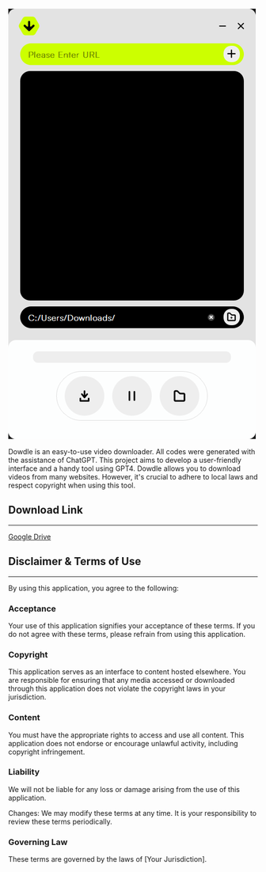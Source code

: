 ![Dowdle.png](images/Dowdle.png)

Dowdle is an easy-to-use video downloader. All codes were generated with the assistance of ChatGPT. This project aims to develop a user-friendly interface and a handy tool using GPT4. Dowdle allows you to download videos from many websites. However, it's crucial to adhere to local laws and respect copyright when using this tool.

## Download Link

---

[Google Drive](https://drive.google.com/drive/folders/1dsVgH8NIt6kY3KN02aHDfXjz2SbAchcK?usp=sharing)


## **Disclaimer & Terms of Use**

---

By using this application, you agree to the following:

### **Acceptance**

Your use of this application signifies your acceptance of these terms. If you do not agree with these terms, please refrain from using this application.

### **Copyright**

This application serves as an interface to content hosted elsewhere. You are responsible for ensuring that any media accessed or downloaded through this application does not violate the copyright laws in your jurisdiction.

### **Content**

You must have the appropriate rights to access and use all content. This application does not endorse or encourage unlawful activity, including copyright infringement.

### **Liability**

We will not be liable for any loss or damage arising from the use of this application.

Changes: We may modify these terms at any time. It is your responsibility to review these terms periodically.

### **Governing Law**

These terms are governed by the laws of [Your Jurisdiction].